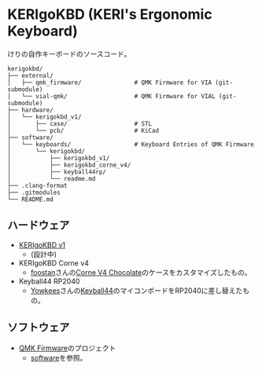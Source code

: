 # KERIgoKBD (KERI's Ergonomic Keyboard)

けりの自作キーボードのソースコード。

```tree
kerigokbd/
├── external/
│   ├── qmk_firmware/               # QMK Firmware for VIA (git-submodule)
│   └── vial-qmk/                   # QMK Firmware for VIAL (git-submodule)
├── hardware/
│   └── kerigokbd_v1/
│       ├── case/                   # STL
│       └── pcb/                    # KiCad
├── software/
│   └── keyboards/                  # Keyboard Entries of QMK Firmware
│       └── kerigokbd/
│           ├── kerigokbd_v1/
│           ├── kerigokbd_corne_v4/
│           ├── keyball44rp/
│           └── readme.md
├── .clang-format
├── .gitmodules
└── README.md
```

## ハードウェア

- [KERIgoKBD v1](./hardware/kerigokbd_v1/)
  - (設計中)
- KERIgoKBD Corne v4
  - [foostan](https://github.com/foostan)さんの[Corne V4 Chocolate](https://github.com/foostan/crkbd)のケースをカスタマイズしたもの。
- Keyball44 RP2040
  - [Yowkees](https://github.com/Yowkees)さんの[Keyball44](https://github.com/Yowkees/keyball)のマイコンボードをRP2040に差し替えたもの。

## ソフトウェア

- [QMK Firmware](https://qmk.fm/)のプロジェクト
  - [software](./software/)を参照。
